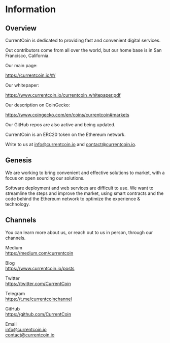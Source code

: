 # Information

Overview
------

CurrentCoin is dedicated to providing fast and convenient digital services.

Out contributors come from all over the world, but our home base is in San Francisco, California.

Our main page:

https://currentcoin.io/#/

Our whitepaper:

https://www.currentcoin.io/currentcoin_whitepaper.pdf

Our description on CoinGecko:

https://www.coingecko.com/en/coins/currentcoin#markets

Our GitHub repos are also active and being updated.

CurrentCoin is an ERC20 token on the Ethereum network.

Write to us at info@currentcoin.io and contact@currentcoin.io.

Genesis
------

We are working to bring convenient and effective solutions to market, with a focus on open sourcing our solutions.

Software deployment and web services are difficult to use. We want to streamline the steps and improve the market, using smart contracts and the code behind the Ethereum network to optimize the experience & technology.

Channels
------
You can learn more about us, or reach out to us in person, through our channels.


Medium  
https://medium.com/currentcoin 

Blog  
https://www.currentcoin.io/posts

Twitter  
https://twitter.com/CurrentCoin  

Telegram  
https://t.me/currentcoinchannel

GitHub  
https://github.com/CurrentCoin  

Email  
info@currentcoin.io  
contact@currentcoin.io  
  
